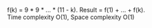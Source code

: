 f(k) = 9 * 9 * ... * (11 - k). Result = f(1) + ... + f(k).  
Time complexity O(1), Space complexity O(1)